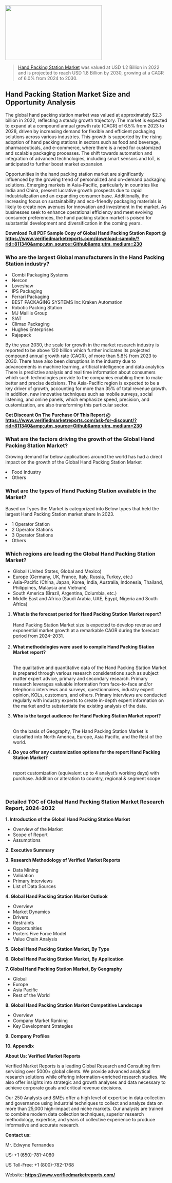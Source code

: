 <img src="https://ffe5etoiles.com/wp-content/uploads/2024/12/MST1-300x171.png" alt="" width="300" height="171" class="alignnone size-medium wp-image-20088" /><blockquote><p><p><a href="https://www.verifiedmarketreports.com/download-sample/?rid=811340&utm_source=Github&utm_medium=230" target="_blank">Hand Packing Station Market</a> was valued at USD 1.2 Billion in 2022 and is projected to reach USD 1.8 Billion by 2030, growing at a CAGR of 6.0% from 2024 to 2030.</p></blockquote><p><h2>Hand Packing Station Market Size and Opportunity Analysis</h2> <p>The global hand packing station market was valued at approximately $2.3 billion in 2022, reflecting a steady growth trajectory. The market is expected to expand at a compound annual growth rate (CAGR) of 6.5% from 2023 to 2028, driven by increasing demand for flexible and efficient packaging solutions across various industries. This growth is supported by the rising adoption of hand packing stations in sectors such as food and beverage, pharmaceuticals, and e-commerce, where there is a need for customized and scalable packaging processes. The shift towards automation and integration of advanced technologies, including smart sensors and IoT, is anticipated to further boost market expansion.</p> <p>Opportunities in the hand packing station market are significantly influenced by the growing trend of personalized and on-demand packaging solutions. Emerging markets in Asia-Pacific, particularly in countries like India and China, present lucrative growth prospects due to rapid industrialization and an expanding consumer base. Additionally, the increasing focus on sustainability and eco-friendly packaging materials is likely to create new avenues for innovation and investment in the market. As businesses seek to enhance operational efficiency and meet evolving consumer preferences, the hand packing station market is poised for substantial development and diversification in the coming years.</p> </p><p class=""><strong>Download Full PDF Sample Copy of Global Hand Packing Station Report @ <a href="https://www.verifiedmarketreports.com/download-sample/?rid=811340&amp;utm_source=Github&amp;utm_medium=230" target="_blank">https://www.verifiedmarketreports.com/download-sample/?rid=811340&amp;utm_source=Github&amp;utm_medium=230</a></strong></p><h3 id="" class="">Who are the largest Global manufacturers in the Hand Packing Station industry?</h3><p><li>Combi Packaging Systems</li><li> Nercon</li><li> Loveshaw</li><li> IPS Packaging</li><li> Ferrari Packaging</li><li> BEST PACKAGING SYSTEMS Inc Kraken Automation</li><li> Robotic Packing Station</li><li> MJ Maillis Group</li><li> SIAT</li><li> Climax Packaging</li><li> Hughes Enterprises</li><li> Rajapack</li></p><div class=""><div class="" dir="" data-message-author-role="" data-message-id="" data-message-model-slug=""><div class=""><div class=""><div class=""><div class="" dir="" data-message-author-role="" data-message-id="" data-message-model-slug=""><div class=""><div class=""><p>By the year 2030, the scale for growth in the market research industry is reported to be above 120 billion which further indicates its projected compound annual growth rate (CAGR), of more than 5.8% from 2023 to 2030. There have also been disruptions in the industry due to advancements in machine learning, artificial intelligence and data analytics There is predictive analysis and real time information about consumers which such technologies provide to the companies enabling them to make better and precise decisions. The Asia-Pacific region is expected to be a key driver of growth, accounting for more than 35% of total revenue growth. In addition, new innovative techniques such as mobile surveys, social listening, and online panels, which emphasize speed, precision, and customization, are also transforming this particular sector.</p><p><strong>Get Discount On The Purchase Of This Report @&nbsp; <a href="https://www.verifiedmarketreports.com/ask-for-discount/?rid=811340&amp;utm_source=Github&amp;utm_medium=230" target="_blank">https://www.verifiedmarketreports.com/ask-for-discount/?rid=811340&amp;utm_source=Github&amp;utm_medium=230</a></strong></p></div></div></div></div></div></div></div></div><h3 id="" class="">What are the factors driving the growth of the Global Hand Packing Station Market?</h3><p id="" class="">Growing demand for below applications around the world has had a direct impact on the growth of the Global Hand Packing Station Market</p><p id="" class=""><li>Food Industry</li><li> Others</li></p><h3 id="" class="">What are the types of Hand Packing Station available in the Market?</h3><p id="" class="">Based on Types the Market is categorized into Below types that held the largest Hand Packing Station market share In 2023.</p><p id="" class=""><li>1 Operator Station</li><li> 2 Operator Stations</li><li> 3 Operator Stations</li><li> Others</li></p><h3 id="" class="">Which regions are leading the Global Hand Packing Station Market?</h3><ul><li>Global (United States, Global and Mexico)</li><li>Europe (Germany, UK, France, Italy, Russia, Turkey, etc.)</li><li>Asia-Pacific (China, Japan, Korea, India, Australia, Indonesia, Thailand, Philippines, Malaysia and Vietnam)</li><li>South America (Brazil, Argentina, Columbia, etc.)</li><li>Middle East and Africa (Saudi Arabia, UAE, Egypt, Nigeria and South Africa)</li></ul><p><ol><li><strong>What is the forecast period for Hand Packing Station Market report?<br /></strong><br /><span data-sheets-root="1" data-sheets-value="{&quot;1&quot;:2,&quot;2&quot;:&quot;XXXX size is expected to develop revenue and exponential market growth at a remarkable CAGR during the forecast period from 2024&ndash;2030.&quot;}" data-sheets-userformat="{&quot;2&quot;:12674,&quot;4&quot;:{&quot;1&quot;:2,&quot;2&quot;:16776960},&quot;10&quot;:2,&quot;11&quot;:0,&quot;15&quot;:&quot;Arial&quot;,&quot;16&quot;:12}">Hand Packing Station Market size is expected to develop revenue and exponential market growth at a remarkable CAGR during the forecast period from 2024&ndash;2031.</span><br /><br /></li><li><strong>What methodologies were used to compile Hand Packing Station Market report?<br /><br /></strong><p>The qualitative and quantitative data of the&nbsp;Hand Packing Station Market is prepared through various research considerations such as subject matter expert advice, primary and secondary research. Primary research leverages valuable information from face-to-face and/or telephonic interviews and surveys, questionnaires, industry expert opinion, KOLs, customers, and others. Primary interviews are conducted regularly with industry experts to create in-depth expert information on the market and to substantiate the existing analysis of the data.&nbsp;</p></li><li><strong>Who is the target audience for Hand Packing Station Market report?<br /><br /></strong><p>On the basis of Geography, The&nbsp;Hand Packing Station Market is classified into North America, Europe, Asia Pacific, and the Rest of the world.</p></li><li><strong>Do you offer any customization options for the report Hand Packing Station Market?<br /><br /></strong><p>report customization (equivalent up to 4 analyst&rsquo;s working days) with purchase. Addition or alteration to country, regional &amp; segment scope</p><p>&nbsp;</p></li></ol></p><h3 id="" class="">Detailed TOC of Global Hand Packing Station Market Research Report, 2024-2032</h3><p id="" class=""><strong>1. Introduction of the Global Hand Packing Station Market</strong></p><ul><li>Overview of the Market</li><li>Scope of Report</li><li>Assumptions</li></ul><p id="" class=""><strong>2. Executive Summary</strong></p><p id="" class=""><strong>3. Research Methodology of&nbsp;Verified Market Reports</strong></p><ul><li>Data Mining</li><li>Validation</li><li>Primary Interviews</li><li>List of Data Sources</li></ul><p id="" class=""><strong>4. Global Hand Packing Station Market Outlook</strong></p><ul><li>Overview</li><li>Market Dynamics</li><li>Drivers</li><li>Restraints</li><li>Opportunities</li><li>Porters Five Force Model</li><li>Value Chain Analysis</li></ul><p id="" class=""><strong>5. Global Hand Packing Station Market, By&nbsp;Type</strong></p><p id="" class=""><strong>6. Global Hand Packing Station Market, By Application</strong></p><p id="" class=""><strong>7. Global Hand Packing Station Market, By Geography</strong></p><ul><li>Global</li><li>Europe</li><li>Asia Pacific</li><li>Rest of the World</li></ul><p id="" class=""><strong>8. Global Hand Packing Station Market Competitive Landscape</strong></p><ul><li>Overview</li><li>Company Market Ranking</li><li>Key Development Strategies</li></ul><p id="" class=""><strong>9. Company Profiles</strong></p><p id="" class=""><strong>10. Appendix</strong></p><p id="" class=""><strong>About Us: Verified Market Reports</strong></p><p id="" class="">Verified Market Reports is a leading Global Research and Consulting firm servicing over 5000+ global clients. We provide advanced analytical research solutions while offering information-enriched research studies. We also offer insights into strategic and growth analyses and data necessary to achieve corporate goals and critical revenue decisions.</p><p id="" class="">Our 250 Analysts and SMEs offer a high level of expertise in data collection and governance using industrial techniques to collect and analyze data on more than 25,000 high-impact and niche markets. Our analysts are trained to combine modern data collection techniques, superior research methodology, expertise, and years of collective experience to produce informative and accurate research.</p><p id="" class=""><strong>Contact us:</strong></p><p id="" class="">Mr. Edwyne Fernandes</p><p id="" class="">US: +1 (650)-781-4080</p><p id="" class="">US Toll-Free: +1 (800)-782-1768</p><p id="" class="">Website: <a target="" data-test-app-aware-link=""><strong>https://www.verifiedmarketreports.com/</strong></a></p>
